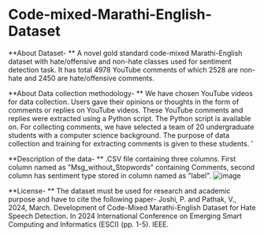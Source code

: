 # Code-mixed-Marathi-English-Dataset
**About Dataset- **
A novel gold standard code-mixed Marathi-English dataset with hate/offensive and non-hate classes used for sentiment detection task. It has total 4978 YouTube comments of which 2528  are non-hate and 2450 are hate/offensive comments. 

**About Data collection methodology- **
We have chosen YouTube videos for data collection. Users gave their opinions or thoughts in the form of comments or replies on YouTube videos. These YouTube comments and replies were extracted using a Python script. The Python script is available on. For collecting comments, we have selected a team of 20 undergraduate students with a computer science background. The purpose of data collection and training for extracting comments is given to these students. '

**Description of the data- **
.CSV file containing three columns. First column named as "Msg_without_Stopwords" containing Comments, second column has sentiment type stored in column named as "label". 
![image](https://github.com/user-attachments/assets/96031433-8546-4333-9d48-f9d20d4ca673)

**License- **
The dataset must be used for research and academic purpose and have to cite the following paper-
Joshi, P. and Pathak, V., 2024, March. Development of Code-Mixed Marathi-English Dataset for Hate Speech Detection. In 2024 International Conference on Emerging Smart Computing and Informatics (ESCI) (pp. 1-5). IEEE.
